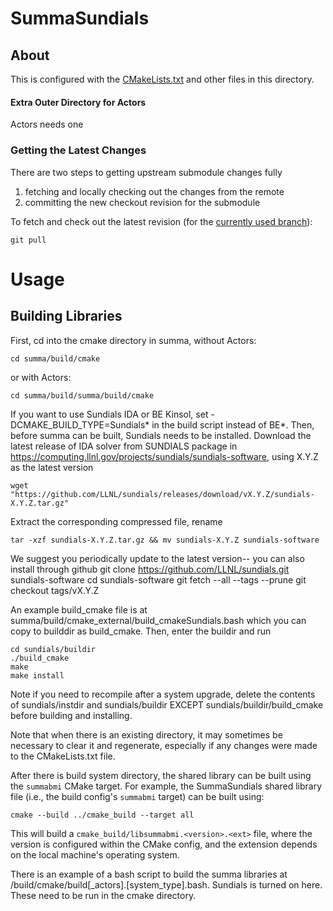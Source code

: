 # SummaSundials 

## About

This is configured with the [CMakeLists.txt](CMakeLists.txt) and other files in this directory.

#### Extra Outer Directory for Actors

Actors needs one


### Getting the Latest Changes

There are two steps to getting upstream submodule changes fully 
  1. fetching and locally checking out the changes from the remote
  2. committing the new checkout revision for the submodule

To fetch and check out the latest revision (for the [currently used branch](#viewing-the-current-branch)):

    git pull

# Usage

## Building Libraries

First, cd into the cmake directory in summa, without Actors:

    cd summa/build/cmake

or with Actors:

    cd summa/build/summa/build/cmake

If you want to use Sundials IDA or BE Kinsol, set -DCMAKE_BUILD_TYPE=Sundials* in the build script instead of BE*.  Then, before summa can be built, Sundials needs to be installed. 
Download the latest release of IDA solver from SUNDIALS package in https://computing.llnl.gov/projects/sundials/sundials-software, using X.Y.Z as the latest version

    wget "https://github.com/LLNL/sundials/releases/download/vX.Y.Z/sundials-X.Y.Z.tar.gz"

Extract the corresponding compressed file, rename

    tar -xzf sundials-X.Y.Z.tar.gz && mv sundials-X.Y.Z sundials-software

We suggest you periodically update to the latest version-- you can also install through github 
    git clone https://github.com/LLNL/sundials.git sundials-software
    cd sundials-software
    git fetch --all --tags --prune
    git checkout tags/vX.Y.Z
    
An example build_cmake file is at summa/build/cmake_external/build_cmakeSundials.bash which you can copy to builddir as build_cmake. Then, enter the buildir and run

    cd sundials/buildir
    ./build_cmake
    make
    make install
    
Note if you need to recompile after a system upgrade, delete the contents of sundials/instdir and sundials/buildir EXCEPT sundials/buildir/build_cmake before building and installing.


Note that when there is an existing directory, it may sometimes be necessary to clear it and regenerate, especially if any changes were made to the CMakeLists.txt file.

After there is build system directory, the shared library can be built using the `summabmi` CMake target. For example, the SummaSundials shared library file (i.e., the build config's `summabmi` target) can be built using:

    cmake --build ../cmake_build --target all

This will build a `cmake_build/libsummabmi.<version>.<ext>` file, where the version is configured within the CMake config, and the extension depends on the local machine's operating system.    

There is an example of a bash script to build the summa libraries at /build/cmake/build[_actors].[system_type].bash. Sundials is turned on here. These need to be run in the cmake directory.

